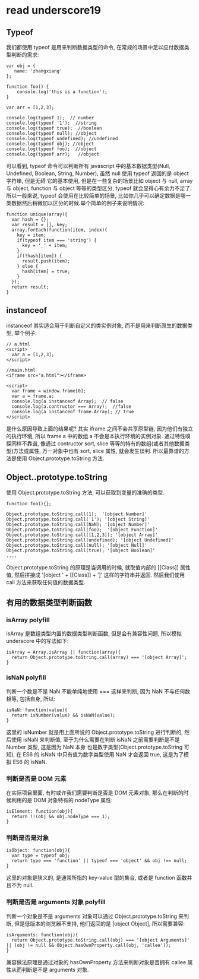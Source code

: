 # read underscore19

## Typeof
我们都使用 typeof 是用来判断数据类型的命令, 在常规的场景中足以应付数据类型判断的需求:
```
var obj = {
   name: 'zhangxiang'
};

function foo() {
    console.log('this is a function');
}

var arr = [1,2,3];

console.log(typeof 1);  // number
console.log(typeof '1');  //string
console.log(typeof true);  //boolean
console.log(typeof null); //object
console.log(typeof undefined); //undefined
console.log(typeof obj); //object
console.log(typeof foo);  //object
console.log(typeof arr);   //object
```
可以看到, typeof 命令可以判断所有 javascript 中的基本数据类型(Null, Undefined, Boolean, String, Number), 虽然 null 使用 typeof 返回的是 object 字符串, 但是无碍
它的基本使用, 但是在一些复杂的场景比如 object 与 null, array 与 object, function 与 object 等等的类型区分, typeof 就会显得心有余力不足了.
所以一般来说, typeof 会使用在比较简单的场景, 比如你几乎可以确定数据是哪一类数据然后稍微加以区分的时候.举个简单的例子来说明情况:
```
function unique(array){
  var hash = {};
  var result = [], key;
  array.forEach(function(item, index){
    key = item;
    if(typeof item === 'string') {
      key = '_' + item;
    }
    if(!hash[item]) {
      result.push(item);
    } else {
      hash[item] = true;
    }
  });
  return result;
}
```
## instanceof
instanceof 其实适合用于判断自定义的类实例对象, 而不是用来判断原生的数据类型, 举个例子:
```
// a.html
<script>
  var a = [1,2,3];
</script>
```

```
//main.html
<iframe src="a.html"></iframe>

<script>
  var frame = window.frame[0];
  var a = frame.a;
  console.log(a instanceof Array);  // false
  console.log(a.contructor === Array);  //false
  console.log(a instanceof frame.Array); // true
</script>
```
是什么原因导致上面的结果呢? 其实 iframe 之间不会共享原型链, 因为他们有独立的执行环境, 所以 frame a 中的数组 a 不会是本执行环境的实例对象. 通过特性嗅探同样不靠谱, 像通过 contructor
sort, slice 等等的特有的数组(或者其他数据类型)方法或属性, 万一对象中也有 sort, slice 属性, 就会发生误判. 所以最靠谱的方法是使用 Object.prototype.toString 方法.

## Object..prototype.toString
使用 Object.prototype.toString 方法, 可以获取到变量的准确的类型.
```
function foo(){};

Object.prototype.toString.call(1);  '[object Number]'
Object.prototype.toString.call('1'); '[object String]'
Object.prototype.toString.call(NaN); '[object Number]'
Object.prototype.toString.call(foo);  '[object Function]'
Object.prototype.toString.call([1,2,3]); '[object Array]'
Object.prototype.toString.call(undefined); '[object Undefined]'
Object.prototype.toString.call(null); '[object Null]'
Object.prototype.toString.call(true); '[object Boolean]'
....
```
Object.prototype.toString 的原理是当调用的时候, 就取值内部的 [[Class]] 属性值, 然后拼接成 '[object ' + [[Class]] + ']'  这样的字符串并返回. 然后我们使用 call 方法来获取任何值的数据类型.

## 有用的数据类型判断函数

### isArray polyfill
isArray 是数组类型内置的数据类型判断函数, 但是会有兼容性问题, 所以模拟 underscore 中的写法如下:
```
isArray = Array.isArray || function(array){
  return Object.prototype.toString.call(array) === '[object Array]';
}
```
### isNaN polyfill
判断一个数是不是 NaN 不能单纯地使用 === 这样来判断, 因为 NaN 不与任何数相等, 包括自身, 所以:
```
isNaN: function(value){
  return isNumber(value) && isNaN(value);
}
```
这里的 isNumber 就是用上面所说的 Object.prototype.toString 进行判断的, 然后使用 isNaN 来判断值, 至于为什么需要在判断 isNaN 之前需要判断是不是 Number 类型, 这是因为 NaN 本身
也是数字类型(Object.prototype.toString 可知), 在 ES6 的 isNaN 中只有值为数字类型使用 NaN 才会返回 true, 这是为了模拟 ES6 的 isNaN.

### 判断是否是 DOM 元素
在实际项目里面, 有时或许我们需要判断是否是 DOM 元素对象, 那么在判断的时候利用的是 DOM 对象特有的 nodeType 属性:
```
isElement: function(obj){
  return !!(obj && obj.nodeType === 1);
}
```

### 判断是否是对象
```
isObject: function(obj){
  var type = typeof obj;
  return type === 'function' || typeof === 'object' && obj !== null;
}
```
这里的对象是狭义的, 是通常所指的 key-value 型的集合, 或者是 function 函数并且不为 null.

### 判断是否是 arguments 对象 polyfill
判断一个对象是不是 arguments 对象可以通过 Object.prototype.toString 来判断, 但是低版本的浏览器不支持, 他们返回的是 [object Object], 所以需要兼容:
```
isArguments: function(obj){
  return Object.prototype.toString.call(obj) === '[object Arguments]' || (obj != null && Object.hasOwnProperty.call(obj, 'callee'));
}
```
兼容做法原理是通过对象的 hasOwnProperty 方法来判断对象是否拥有 callee 属性从而判断是不是 arguments 对象.